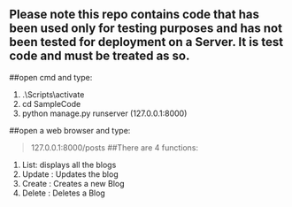 Please note this repo contains code that has been used only for testing purposes and has not been tested for deployment on a Server.
It is **test code** and must be treated as so.
---
##open cmd and type:
1. .\Scripts\activate
2. cd SampleCode
3. python manage.py runserver (127.0.0.1:8000)

##open a web browser and type:
>127.0.0.1:8000/posts
##There are 4 functions:
1. List: displays all the blogs
2. Update : Updates the blog
3. Create : Creates a new Blog
4. Delete : Deletes a Blog
